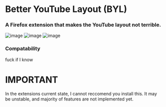 # Better YouTube Layout (BYL)
### A Firefox extension that makes the YouTube layout not terrible.
![image](https://github.com/user-attachments/assets/e74efb11-da18-416a-9de0-30c1e664113f)
![image](https://github.com/user-attachments/assets/620c357d-ac31-4da0-b176-09bc773e6f2f)
![image](https://github.com/user-attachments/assets/1e903f37-196b-4fae-889d-ec767b327ab3)

### Compatability 
fuck if I know

# IMPORTANT
In the extensions current state, I cannot reccomend you install this. It may be unstable, and majority of features are not implemented yet. 

